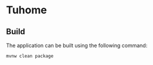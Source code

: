 # Tuhome

## Build

The application can be built using the following command:

```
mvnw clean package
```
